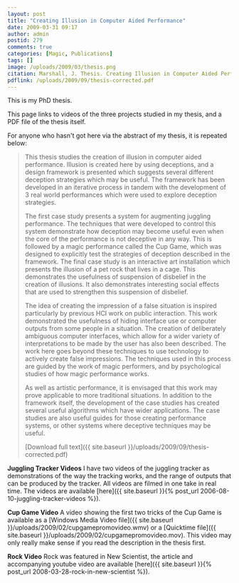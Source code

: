 ```yaml
---
layout: post
title: "Creating Illusion in Computer Aided Performance"
date: 2009-03-31 09:17
author: admin
postid: 279
comments: true
categories: [Magic, Publications]
tags: []
image: /uploads/2009/03/thesis.png
citation: Marshall, J. Thesis. Creating Illusion in Computer Aided Performance
pdflink: /uploads/2009/09/thesis-corrected.pdf
---
```

This is my PhD thesis.

This page links to videos of the three projects studied in my thesis, and a PDF file of the thesis itself.

For anyone who hasn't got here via the abstract of my thesis, it is repeated below:

> This thesis studies the creation of illusion in computer aided performance. Illusion is created here by using deceptions, and a design framework is presented which suggests several different deception strategies which may be useful. The framework has been developed in an iterative process in tandem with the development of 3 real world performances which were used to explore deception strategies.
> 
> The first case study presents a system for augmenting juggling performance. The techniques that were developed to control this system demonstrate how deception may become useful even when the core of the performance is not deceptive in any way. This is followed by a magic performance called the Cup Game, which was designed to explicitly test the strategies of deception described in the framework. The final case study is an interactive art installation which presents the illusion of a pet rock that lives in a cage. This demonstrates the usefulness of suspension of disbelief in the creation of illusions. It also demonstrates interesting social effects that are used to strengthen this suspension of disbelief.
> 
> The idea of creating the impression of a false situation is inspired particularly by previous HCI work on public interaction. This work demonstrated the usefulness of hiding interface use or computer outputs from some people in a situation. The creation of deliberately ambiguous computer interfaces, which allow for a wider variety of interpretations to be made by the user has also been described. The work here goes beyond these techniques to use technology to actively create false impressions. The techniques used in this process are guided by the work of magic performers, and by psychological studies of how magic performance works.
> 
> As well as artistic performance, it is envisaged that this work may prove applicable to more traditional situations. In addition to the framework itself, the development of the case studies has created several useful algorithms which have wider applications. The case studies are also useful guides for those creating performance systems, or other systems where deceptive techniques may be useful.
> 
> [Download full text]({{ site.baseurl }}/uploads/2009/09/thesis-corrected.pdf)

**Juggling Tracker Videos**
I have two videos of the juggling tracker as demonstrations of the way the tracking works, and the range of outputs that can be produced by the tracker. All videos are filmed in one take in real time. The videos are available [here]({{ site.baseurl }}{% post_url 2006-08-10-juggling-tracker-videos %}).

**Cup Game Video**
A video showing the first two tricks of the Cup Game is available as a [Windows Media Video file]({{ site.baseurl }}/uploads/2009/02/cupgamepromovideo.wmv) or a [Quicktime file]({{ site.baseurl }}/uploads/2009/02/cupgamepromovideo.mov). This video may only really make sense if you read the description in the thesis first.

**Rock Video**
Rock was featured in New Scientist, the article and accompanying youtube video are available [here]({{ site.baseurl }}{% post_url 2008-03-28-rock-in-new-scientist %}).

